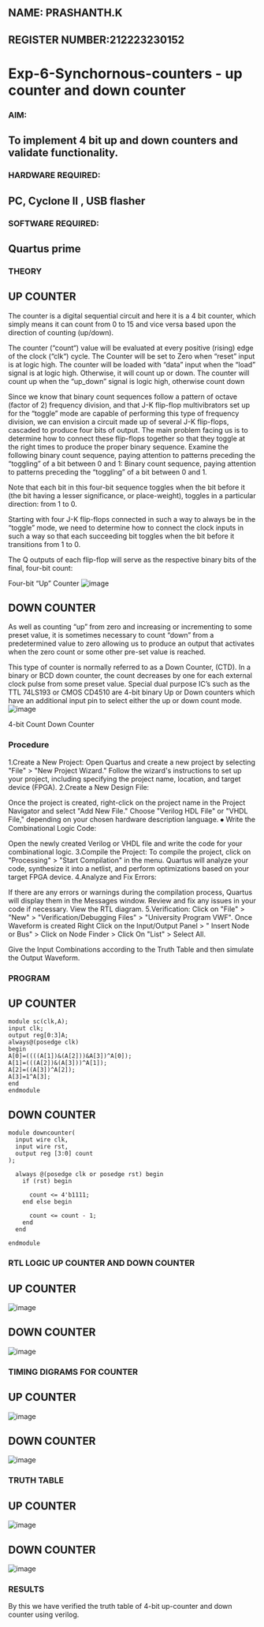 ## NAME: PRASHANTH.K
## REGISTER NUMBER:212223230152

# Exp-6-Synchornous-counters - up counter and down counter 
### AIM: 
## To implement 4 bit up and down counters and validate  functionality.
### HARDWARE REQUIRED: 
##  PC, Cyclone II , USB flasher
### SOFTWARE REQUIRED:   
## Quartus prime

### THEORY 

## UP COUNTER 
The counter is a digital sequential circuit and here it is a 4 bit counter, which simply means it can count from 0 to 15 and vice versa based upon the direction of counting (up/down). 

The counter (“count“) value will be evaluated at every positive (rising) edge of the clock (“clk“) cycle.
The Counter will be set to Zero when “reset” input is at logic high.
The counter will be loaded with “data” input when the “load” signal is at logic high. Otherwise, it will count up or down.
The counter will count up when the “up_down” signal is logic high, otherwise count down

Since we know that binary count sequences follow a pattern of octave (factor of 2) frequency division, and that J-K flip-flop multivibrators set up for the “toggle” mode are capable of performing this type of frequency division, we can envision a circuit made up of several J-K flip-flops, cascaded to produce four bits of output.
The main problem facing us is to determine how to connect these flip-flops together so that they toggle at the right times to produce the proper binary sequence.
Examine the following binary count sequence, paying attention to patterns preceding the “toggling” of a bit between 0 and 1:
Binary count sequence, paying attention to patterns preceding the “toggling” of a bit between 0 and 1.

Note that each bit in this four-bit sequence toggles when the bit before it (the bit having a lesser significance, or place-weight), toggles in a particular direction: from 1 to 0.



 
 

Starting with four J-K flip-flops connected in such a way to always be in the “toggle” mode, we need to determine how to connect the clock inputs in such a way so that each succeeding bit toggles when the bit before it transitions from 1 to 0.

The Q outputs of each flip-flop will serve as the respective binary bits of the final, four-bit count:

 
 

Four-bit “Up” Counter
![image](https://user-images.githubusercontent.com/36288975/169644758-b2f4339d-9532-40c5-af40-8f4f8c942e2c.png)



## DOWN COUNTER 

As well as counting “up” from zero and increasing or incrementing to some preset value, it is sometimes necessary to count “down” from a predetermined value to zero allowing us to produce an output that activates when the zero count or some other pre-set value is reached.

This type of counter is normally referred to as a Down Counter, (CTD). In a binary or BCD down counter, the count decreases by one for each external clock pulse from some preset value. Special dual purpose IC’s such as the TTL 74LS193 or CMOS CD4510 are 4-bit binary Up or Down counters which have an additional input pin to select either the up or down count mode.
![image](https://user-images.githubusercontent.com/36288975/169644844-1a14e123-7228-4ed8-81a9-eb937dff4ac8.png)


4-bit Count Down Counter
### Procedure
1.Create a New Project: Open Quartus and create a new project by selecting "File" > "New Project Wizard." Follow the wizard's instructions to set up your project, including specifying the project name, location, and target device (FPGA).
2.Create a New Design File:

Once the project is created, right-click on the project name in the Project Navigator and select "Add New File." Choose "Verilog HDL File" or "VHDL File," depending on your chosen hardware description language. ⦁ Write the Combinational Logic Code:

Open the newly created Verilog or VHDL file and write the code for your combinational logic. 3.Compile the Project: To compile the project, click on "Processing" > "Start Compilation" in the menu. Quartus will analyze your code, synthesize it into a netlist, and perform optimizations based on your target FPGA device. 4.Analyze and Fix Errors:

If there are any errors or warnings during the compilation process, Quartus will display them in the Messages window. Review and fix any issues in your code if necessary. View the RTL diagram. 5.Verification: Click on "File" > "New" > "Verification/Debugging Files" > "University Program VWF". Once Waveform is created Right Click on the Input/Output Panel > " Insert Node or Bus" > Click on Node Finder > Click On "List" > Select All.

Give the Input Combinations according to the Truth Table and then simulate the Output Waveform.



### PROGRAM 
## UP COUNTER
```
module sc(clk,A);
input clk;
output reg[0:3]A;
always@(posedge clk)
begin
A[0]=((((A[1])&(A[2]))&A[3])^A[0]);
A[1]=(((A[2])&(A[3]))^A[1]);
A[2]=((A[3])^A[2]);
A[3]=1^A[3];
end
endmodule
```
## DOWN COUNTER
```
module downcounter(
  input wire clk,   
  input wire rst,   
  output reg [3:0] count   
);

  always @(posedge clk or posedge rst) begin
    if (rst) begin
      
      count <= 4'b1111;
    end else begin
     
      count <= count - 1;
    end
  end

endmodule
```

### RTL LOGIC UP COUNTER AND DOWN COUNTER  
## UP COUNTER
![image](https://github.com/kannan-nagaraju/Exp-7-Synchornous-counters-/assets/145742755/ad926dd9-b304-4d01-b74c-a37f6b33a321)

## DOWN COUNTER
![image](https://github.com/kannan-nagaraju/Exp-7-Synchornous-counters-/assets/145742755/d0e385e2-2914-439c-9357-bb4ba3518f49)


### TIMING DIGRAMS FOR COUNTER  
## UP COUNTER
![image](https://github.com/kannan-nagaraju/Exp-7-Synchornous-counters-/assets/145742755/bea5c413-ebec-4690-98a6-5500142b83c2)

## DOWN COUNTER
![image](https://github.com/kannan-nagaraju/Exp-7-Synchornous-counters-/assets/145742755/1a5fecbe-5e09-4a1f-941a-c448354111c6)

### TRUTH TABLE 
## UP COUNTER
![image](https://github.com/kannan-nagaraju/Exp-7-Synchornous-counters-/assets/145742755/98c69352-3431-4652-9634-290c73d0e0da)

## DOWN COUNTER
![image](https://github.com/kannan-nagaraju/Exp-7-Synchornous-counters-/assets/145742755/9c3103fa-28c0-4832-a8fc-3d4c601d2ece)

### RESULTS
By this we have verified the truth table of 4-bit up-counter and down counter using verilog.
